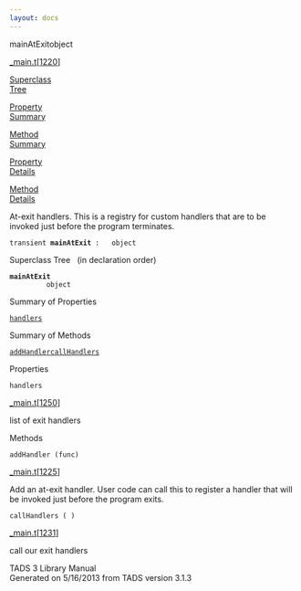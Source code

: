 ```yaml
---
layout: docs
---
```

<span class="title">mainAtExit</span><span class="type">object</span>

[\_main.t](../file/_main.t.html)\[[1220](../source/_main.t.html#1220)\]

[Superclass  
Tree](#_SuperClassTree_)

[Property  
Summary](#_PropSummary_)

[Method  
Summary](#_MethodSummary_)

[Property  
Details](#_Properties_)

[Method  
Details](#_Methods_)



At-exit handlers. This is a registry for custom handlers that are to be
invoked just before the program terminates.

`transient `**`mainAtExit`**` :   object`



<span id="_SuperClassTree_"></span>



<span class="hdln">Superclass Tree</span>   (in declaration order)



**`mainAtExit`**  
`         object`  
<span id="_PropSummary_"></span>



<span class="hdln">Summary of Properties</span>  



[`handlers`](#handlers)

<span id="_MethodSummary_"></span>



<span class="hdln">Summary of Methods</span>  



[`addHandler`](#addHandler)[`callHandlers`](#callHandlers)

<span id="_Properties_"></span>



<span class="hdln">Properties</span>  



<span id="handlers"></span>

`handlers`

[\_main.t](../file/_main.t.html)\[[1250](../source/_main.t.html#1250)\]



list of exit handlers



<span id="_Methods_"></span>



<span class="hdln">Methods</span>  



<span id="addHandler"></span>

`addHandler (func)`

[\_main.t](../file/_main.t.html)\[[1225](../source/_main.t.html#1225)\]



Add an at-exit handler. User code can call this to register a handler
that will be invoked just before the program exits.



<span id="callHandlers"></span>

`callHandlers ( )`

[\_main.t](../file/_main.t.html)\[[1231](../source/_main.t.html#1231)\]



call our exit handlers





TADS 3 Library Manual  
Generated on 5/16/2013 from TADS version 3.1.3


